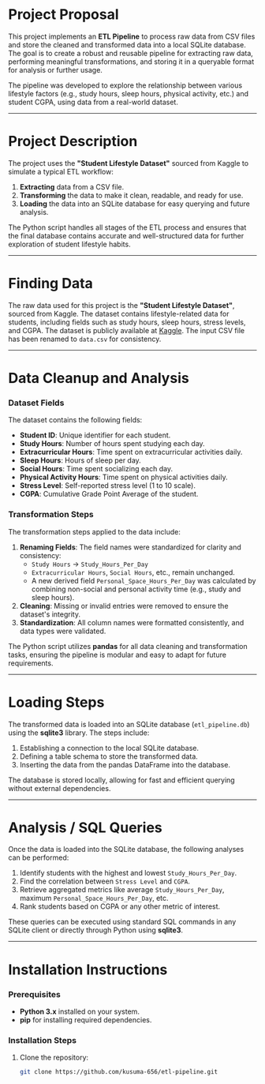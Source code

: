 # Project Proposal

This project implements an **ETL Pipeline** to process raw data from CSV files and store the cleaned and transformed data into a local SQLite database. The goal is to create a robust and reusable pipeline for extracting raw data, performing meaningful transformations, and storing it in a queryable format for analysis or further usage.

The pipeline was developed to explore the relationship between various lifestyle factors (e.g., study hours, sleep hours, physical activity, etc.) and student CGPA, using data from a real-world dataset.

---

# Project Description

The project uses the **"Student Lifestyle Dataset"** sourced from Kaggle to simulate a typical ETL workflow:
1. **Extracting** data from a CSV file.
2. **Transforming** the data to make it clean, readable, and ready for use.
3. **Loading** the data into an SQLite database for easy querying and future analysis.

The Python script handles all stages of the ETL process and ensures that the final database contains accurate and well-structured data for further exploration of student lifestyle habits.

---

# Finding Data

The raw data used for this project is the **"Student Lifestyle Dataset"**, sourced from Kaggle. The dataset contains lifestyle-related data for students, including fields such as study hours, sleep hours, stress levels, and CGPA. The dataset is publicly available at [Kaggle](https://www.kaggle.com/). The input CSV file has been renamed to `data.csv` for consistency.

---

# Data Cleanup and Analysis

### Dataset Fields
The dataset contains the following fields:
- **Student ID**: Unique identifier for each student.
- **Study Hours**: Number of hours spent studying each day.
- **Extracurricular Hours**: Time spent on extracurricular activities daily.
- **Sleep Hours**: Hours of sleep per day.
- **Social Hours**: Time spent socializing each day.
- **Physical Activity Hours**: Time spent on physical activities daily.
- **Stress Level**: Self-reported stress level (1 to 10 scale).
- **CGPA**: Cumulative Grade Point Average of the student.

### Transformation Steps
The transformation steps applied to the data include:
1. **Renaming Fields**: The field names were standardized for clarity and consistency:
   - `Study Hours` → `Study_Hours_Per_Day`
   - `Extracurricular Hours`, `Social Hours`, etc., remain unchanged.
   - A new derived field `Personal_Space_Hours_Per_Day` was calculated by combining non-social and personal activity time (e.g., study and sleep hours).
2. **Cleaning**: Missing or invalid entries were removed to ensure the dataset's integrity.
3. **Standardization**: All column names were formatted consistently, and data types were validated.

The Python script utilizes **pandas** for all data cleaning and transformation tasks, ensuring the pipeline is modular and easy to adapt for future requirements.

---

# Loading Steps

The transformed data is loaded into an SQLite database (`etl_pipeline.db`) using the **sqlite3** library. The steps include:
1. Establishing a connection to the local SQLite database.
2. Defining a table schema to store the transformed data.
3. Inserting the data from the pandas DataFrame into the database.

The database is stored locally, allowing for fast and efficient querying without external dependencies.

---

# Analysis / SQL Queries

Once the data is loaded into the SQLite database, the following analyses can be performed:
1. Identify students with the highest and lowest `Study_Hours_Per_Day`.
2. Find the correlation between `Stress Level` and `CGPA`.
3. Retrieve aggregated metrics like average `Study_Hours_Per_Day`, maximum `Personal_Space_Hours_Per_Day`, etc.
4. Rank students based on CGPA or any other metric of interest.

These queries can be executed using standard SQL commands in any SQLite client or directly through Python using **sqlite3**.

---

# Installation Instructions

### Prerequisites
- **Python 3.x** installed on your system.
- **pip** for installing required dependencies.

### Installation Steps
1. Clone the repository:
   ```bash
   git clone https://github.com/kusuma-656/etl-pipeline.git
